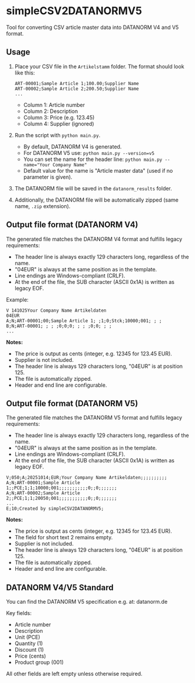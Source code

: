

# simpleCSV2DATANORMV5

Tool for converting CSV article master data into DATANORM V4 and V5 format.

## Usage

1. Place your CSV file in the `Artikelstamm` folder. The format should look like this:
   ```csv
   ART-00001;Sample Article 1;100.00;Supplier Name
   ART-00002;Sample Article 2;200.50;Supplier Name
   ...
   ```
   - Column 1: Article number
   - Column 2: Description
   - Column 3: Price (e.g. 123.45)
   - Column 4: Supplier (ignored)

2. Run the script with `python main.py`.
   - By default, DATANORM V4 is generated.
   - For DATANORM V5 use: `python main.py --version=v5`
   - You can set the name for the header line: `python main.py --name="Your Company Name"`
   - Default value for the name is "Article master data" (used if no parameter is given).
3. The DATANORM file will be saved in the `datanorm_results` folder.
4. Additionally, the DATANORM file will be automatically zipped (same name, `.zip` extension).

## Output file format (DATANORM V4)

The generated file matches the DATANORM V4 format and fulfills legacy requirements:

- The header line is always exactly 129 characters long, regardless of the name.
- "04EUR" is always at the same position as in the template.
- Line endings are Windows-compliant (CRLF).
- At the end of the file, the SUB character (ASCII 0x1A) is written as legacy EOF.

Example:
```
V 141025Your Company Name Artikeldaten                                                                                           04EUR
A;N;ART-00001;00;Sample Article 1; ;1;0;Stck;10000;001; ; ; 
B;N;ART-00001; ; ; ;0;0;0; ; ; ;0;0; ; ; 
...
```

**Notes:**
- The price is output as cents (integer, e.g. 12345 for 123.45 EUR).
- Supplier is not included.
- The header line is always 129 characters long, "04EUR" is at position 125.
- The file is automatically zipped.
- Header and end line are configurable.

## Output file format (DATANORM V5)

The generated file matches the DATANORM V5 format and fulfills legacy requirements:

- The header line is always exactly 129 characters long, regardless of the name.
- "04EUR" is always at the same position as in the template.
- Line endings are Windows-compliant (CRLF).
- At the end of the file, the SUB character (ASCII 0x1A) is written as legacy EOF.

```
V;050;A;20251014;EUR;Your Company Name Artikeldaten;;;;;;;;;;
A;N;ART-00001;Sample Article 1;;PCE;1;1;10000;001;;;;;;;;;;;0;;0;;;;;;;
A;N;ART-00002;Sample Article 2;;PCE;1;1;20050;001;;;;;;;;;;;0;;0;;;;;;;
...
E;10;Created by simpleCSV2DATANORMV5;
```

**Notes:**
- The price is output as cents (integer, e.g. 12345 for 123.45 EUR).
- The field for short text 2 remains empty.
- Supplier is not included.
- The header line is always 129 characters long, "04EUR" is at position 125.
- The file is automatically zipped.
- Header and end line are configurable.

## DATANORM V4/V5 Standard

You can find the DATANORM V5 specification e.g. at: datanorm.de

Key fields:
- Article number
- Description
- Unit (PCE)
- Quantity (1)
- Discount (1)
- Price (cents)
- Product group (001)

All other fields are left empty unless otherwise required.